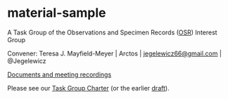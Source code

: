 # material-sample
A Task Group of the Observations and Specimen Records ([OSR](https://www.tdwg.org/community/osr/)) Interest Group

Convener:  Teresa J. Mayfield-Meyer | Arctos | jegelewicz66@gmail.com | @Jegelewicz 

[Documents and meeting recordings](https://drive.google.com/drive/folders/1iZDVzmA52lbwKFRdWwdQTtaP11I9awNH?usp=sharing)

Please see our [Task Group Charter](https://www.tdwg.org/community/osr/material-sample/) (or the earlier [draft](https://docs.google.com/document/d/1y4xUOhfLZz6Vac-hBiXHJ2dI-k6O2ChqToCG7MkiWsQ/edit#)).

